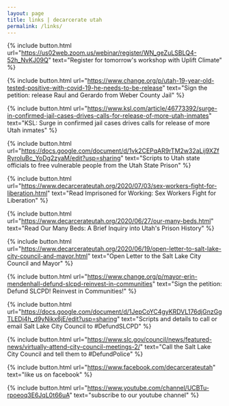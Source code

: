 ```yaml
---
layout: page
title: links | decarcerate utah
permalink: /links/
---
```


<div class="links">

{% include button.html
  url="https://us02web.zoom.us/webinar/register/WN_geZuLSBLQ4-52h_NvKJ09Q"
  text="Register for tomorrow's workshop with Uplift Climate"
%} 

{% include button.html
  url="https://www.change.org/p/utah-19-year-old-tested-positive-with-covid-19-he-needs-to-be-release"
  text="Sign the petition: release Raul and Gerardo from Weber County Jail"
%} 

{% include button.html
  url="https://www.ksl.com/article/46773392/surge-in-confirmed-jail-cases-drives-calls-for-release-of-more-utah-inmates"
  text="KSL: Surge in confirmed jail cases drives calls for release of more Utah inmates"
%} 

{% include button.html
  url="https://docs.google.com/document/d/1vk2CEPqAR9rTM2w32aLij9XZfRyroIuBc_YoDg2zyaM/edit?usp=sharing"
  text="Scripts to Utah state officials to free vulnerable people from the Utah State Prison"
%} 

{% include button.html
  url="https://www.decarcerateutah.org/2020/07/03/sex-workers-fight-for-liberation.html"
  text="Read Imprisoned for Working: Sex Workers Fight for Liberation"
%}

{% include button.html
  url="https://www.decarcerateutah.org/2020/06/27/our-many-beds.html"
  text="Read Our Many Beds: A Brief Inquiry into Utah's Prison History"
%}

{% include button.html
  url="https://www.decarcerateutah.org/2020/06/19/open-letter-to-salt-lake-city-council-and-mayor.html"
  text="Open Letter to the Salt Lake City Council and Mayor"
%}

{% include button.html
  url="https://www.change.org/p/mayor-erin-mendenhall-defund-slcpd-reinvest-in-communities"
  text="Sign the petition: Defund SLCPD! Reinvest in Communities!"
%}

{% include button.html
  url="https://docs.google.com/document/d/1JepCoYC4gyKRDVL176djGnzGgTLEDi4h_d9yNikx6jE/edit?usp=sharing"
  text="Scripts and details to call or email Salt Lake City Council to #DefundSLCPD"
%}

{% include button.html
  url="https://www.slc.gov/council/news/featured-news/virtually-attend-city-council-meetings-2/"
  text="Call the Salt Lake City Council and tell them to #DefundPolice"
%}

{% include button.html
  url="https://www.facebook.com/decarcerateutah"
  text="like us on facebook"
%}

{% include button.html
  url="https://www.youtube.com/channel/UCBTu-rpoeoq3E6JqL0t66uA"
  text="subscribe to our youtube channel"
%}

</div>
